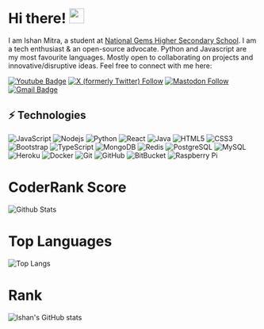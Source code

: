 # Hi there! <img src="https://raw.githubusercontent.com/aemmadi/aemmadi/master/wave.gif" width="30">

I am Ishan Mitra, a student at [National Gems Higher Secondary School](https://nghss.org). I am a tech enthusiast & an open-source advocate. Python and Javascript are my most favourite languages. Mostly open to collaborating on projects and innovative/disruptive ideas. Feel free to connect with me here:

[![Youtube Badge][youtube]](https://www.youtube.com/@MitraElectronics)
[![X (formerly Twitter) Follow][twitter]](https://www.twitter.com/@amiIshanM)
[![Mastodon Follow][mastodon]](https://mastodon.online/@ishanmitra)
[![Gmail Badge][gmail]](mailto:ishanmitra020@gmail.com)

## ⚡ Technologies

![JavaScript](https://img.shields.io/badge/-JavaScript-black?style=flat-square&logo=javascript)
![Nodejs](https://img.shields.io/badge/-Nodejs-black?style=flat-square&logo=Node.js)
![Python](https://img.shields.io/badge/-Python-black?style=flat-square&logo=Python)
![React](https://img.shields.io/badge/-React-black?style=flat-square&logo=react)
![Java](https://img.shields.io/badge/-java-E34A86?style=flat-square&logo=java)
![HTML5](https://img.shields.io/badge/-HTML5-E34F26?style=flat-square&logo=html5&logoColor=white)
![CSS3](https://img.shields.io/badge/-CSS3-1572B6?style=flat-square&logo=css3)
![Bootstrap](https://img.shields.io/badge/-Bootstrap-563D7C?style=flat-square&logo=bootstrap)
![TypeScript](https://img.shields.io/badge/-TypeScript-007ACC?style=flat-square&logo=typescript)
![MongoDB](https://img.shields.io/badge/-MongoDB-black?style=flat-square&logo=mongodb)
![Redis](https://img.shields.io/badge/-Redis-black?style=flat-square&logo=Redis)
![PostgreSQL](https://img.shields.io/badge/-PostgreSQL-336791?style=flat-square&logo=postgresql)
![MySQL](https://img.shields.io/badge/-MySQL-black?style=flat-square&logo=mysql)
![Heroku](https://img.shields.io/badge/-Heroku-430098?style=flat-square&logo=heroku)
![Docker](https://img.shields.io/badge/-Docker-black?style=flat-square&logo=docker)
![Git](https://img.shields.io/badge/-Git-black?style=flat-square&logo=git)
![GitHub](https://img.shields.io/badge/-GitHub-181717?style=flat-square&logo=github)
![BitBucket](https://img.shields.io/badge/-BitBucket-darkblue?style=flat-square&logo=bitbucket)
![Raspberry Pi](https://img.shields.io/badge/-Raspberry%20Pi-C51A4A?style=flat-square&logo=Raspberry-Pi)

# CoderRank Score
![Github Stats](https://cr-ss-service.azurewebsites.net/api/ScreenShot?widget=summary&username=Mitra-Electronics&badges=3&show-avatar=true&style=--header-bg-color:%23000;--border-radius:10px)
# Top Languages
![Top Langs](https://github-readme-stats-mitra-electronics.vercel.app/api/top-langs/?username=Mitra-Electronics&hide=TeX&layout=compact)
# Rank
![Ishan's GitHub stats](https://github-readme-stats-mitra-electronics.vercel.app/api?username=Mitra-Electronics)


[gmail]: https://img.shields.io/badge/-ishanmitra020@gmail.com-c14438?style=flat-square&logo=Gmail&logoColor=white&link=mailto:ishanmitra020@gmail.com
[mastodon]: https://img.shields.io/mastodon/follow/110770156512876789?domain=https%3A%2F%2Fmastodon.online
[twitter]: https://img.shields.io/twitter/follow/amiIshanM
[youtube]: https://img.shields.io/badge/-MitraElectronics-darkred?style=flat-square&logo=youtube&logoColor=white&link=https://www.youtube.com/@MitraElectronics
